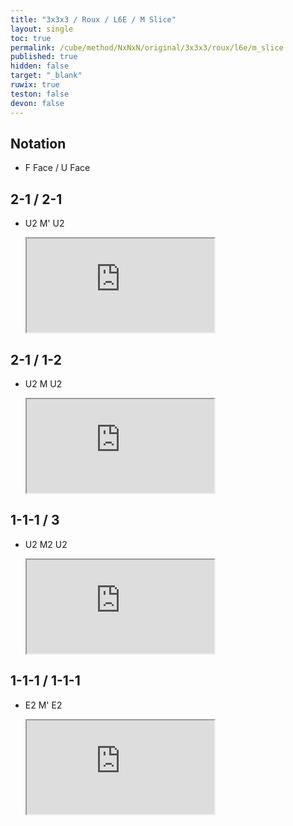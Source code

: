 ```yaml
---
title: "3x3x3 / Roux / L6E / M Slice"
layout: single
toc: true
permalink: /cube/method/NxNxN/original/3x3x3/roux/l6e/m_slice
published: true
hidden: false
target: "_blank"
ruwix: true
teston: false
devon: false
---
```

<span
  id     = "cube"
  teston = "{{page.teston}}"
  devon  = "{{page.devon}}" >
</span>

<head>
  <base target = "{{page.target}}">
</head>



## Notation

- F Face / U Face



## 2-1 / 2-1

- U2 M' U2

  <iframe
    src = "https://ruwix.com/widget/3d/?alg=U2'%20M'%20U2'&colored=*&solved=L*%20R*&setupmoves=x'&hover=9&speed=500&flags=canvas"
  ></iframe>



## 2-1 / 1-2

- U2 M U2

  <iframe
    src = "https://ruwix.com/widget/3d/?alg=U2'%20M%20U2'&colored=*&solved=L*%20R*&setupmoves=x&hover=9&speed=500&flags=canvas"
  ></iframe>



## 1-1-1 / 3

- U2 M2 U2

  <iframe
    src = "https://ruwix.com/widget/3d/?alg=U2'%20M2'%20U2'&colored=*&solved=L*%20R*&setupmoves=x2&hover=9&speed=500&flags=canvas"
  ></iframe>



## 1-1-1 / 1-1-1

- E2 M' E2

  <iframe
    src = "https://ruwix.com/widget/3d/?alg=E2'%20M'%20E2'&colored=*&solved=L*%20R*&setupmoves=x&hover=9&speed=500&flags=canvas"
  ></iframe>
